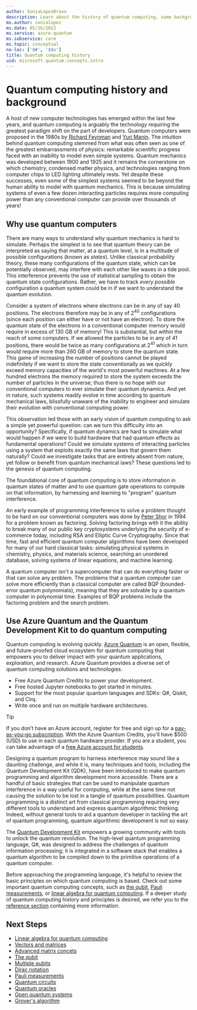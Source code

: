 ```yaml
---
author: SoniaLopezBravo
description: Learn about the history of quantum computing, some background describing how it works, and about Azure Quantum and the Quantum Development Kit (QDK).
ms.author: sonialopez
ms.date: 05/16/2022
ms.service: azure-quantum
ms.subservice: core
ms.topic: conceptual
no-loc: ['Q#', '$$v']
title: Quantum computing history 
uid: microsoft.quantum.concepts.intro
---
```


# Quantum computing history and background

A host of new computer technologies has emerged within the last few years, and quantum computing is arguably the technology requiring the greatest paradigm shift on the part of developers.  Quantum computers were proposed in the 1980s by [Richard Feynman](https://en.wikipedia.org/wiki/Richard_Feynman) and [Yuri Manin](https://en.wikipedia.org/wiki/Yuri_Manin). The intuition behind quantum computing stemmed from what was often seen as one of the greatest embarrassments of physics: remarkable scientific progress faced with an inability to model even simple systems. Quantum mechanics was developed between 1900 and 1925 and it remains the cornerstone on which chemistry, condensed matter physics, and technologies ranging from computer chips to LED lighting ultimately rests.  Yet despite these successes, even some of the simplest systems seemed to be beyond the human ability to model with quantum mechanics.  This is because simulating systems of even a few dozen interacting particles requires more computing power than any conventional computer can provide over thousands of years!

## Why use quantum computers 

There are many ways to understand why quantum mechanics is hard to simulate.  Perhaps the simplest is to see that quantum theory can be interpreted as saying that matter, at a quantum level, is in a multitude of possible configurations (known as *states*).  Unlike classical probability theory, these many configurations of the quantum state, which can be potentially observed, may interfere with each other like waves in a tide pool.  This interference prevents the use of statistical sampling to obtain the quantum state configurations.  Rather, we have to track *every possible* configuration a quantum system could be in if we want to understand the quantum evolution.  

Consider a system of electrons where electrons can be in any of say $40$ positions.  The electrons therefore may be in any of $2^{40}$ configurations (since each position can either have or not have an electron). To store the quantum state of the electrons in a conventional computer memory would require in excess of $130$ GB of memory!  This is substantial, but within the reach of some computers.  If we allowed the particles to be in any of $41$ positions, there would be twice as many configurations at $2^{41}$ which in turn would require more than $260$ GB of memory to store the quantum state. This game of increasing the number of positions cannot be played indefinitely if we want to store the state conventionally as we quickly exceed memory capacities of the world's most powerful machines.  At a few hundred electrons the memory required to store the system exceeds the number of particles in the universe; thus there is no hope with our conventional computers to ever simulate their quantum dynamics. And yet in nature, such systems readily evolve in time according to quantum mechanical laws, blissfully unaware of the inability to engineer and simulate their evolution with conventional computing power.

This observation led those with an early vision of quantum computing to ask a simple yet powerful question: can we turn this difficulty into an opportunity?  Specifically, if quantum dynamics are hard to simulate what would happen if we were to build hardware that had quantum effects as fundamental operations?  Could we simulate systems of interacting particles using a system that exploits exactly the same laws that govern them naturally? Could we investigate tasks that are entirely absent from nature, yet follow or benefit from quantum mechanical laws?  These questions led to the genesis of quantum computing.

The foundational core of quantum computing is to store information in quantum states of matter and to use quantum gate operations to compute on that information, by harnessing and learning to "program" quantum interference.  

An early example of programming interference to solve a problem thought to be hard on our conventional computers was done by [Peter Shor](https://en.wikipedia.org/wiki/Peter_Shor) in 1994 for a problem known as factoring.  Solving factoring brings with it the ability to break many of our public key cryptosystems underlying the security of e-commerce today, including RSA and Elliptic Curve Cryptography.  Since that time, fast and efficient quantum computer algorithms have been developed for many of our hard classical tasks: simulating physical systems in chemistry, physics, and materials science, searching an unordered database, solving systems of linear equations, and machine learning.

A quantum computer isn't a supercomputer that can do everything faster or that can solve any problem. The problems that a quantum computer can solve more efficiently than a classical computer are called BQP (bounded-error quantum polynomials), meaning that they are solvable by a quantum computer in polynomial time. Examples of BQP problems include the factoring problem and the search problem. 


## Use Azure Quantum and the Quantum Development Kit to do quantum computing

Quantum computing is evolving quickly. [Azure Quantum](xref:microsoft.quantum.azure-quantum-overview) is an open, flexible, and future-proofed cloud ecosystem for quantum computing that empowers you to deliver impact with your quantum applications, exploration, and research. Azure Quantum provides a diverse set of quantum computing solutions and technologies.

- Free Azure Quantum Credits to power your development.
- Free hosted Jupyter notebooks to get started in minutes.
- Support for the most popular quantum languages and SDKs: Q#, Qiskit, and Cirq.
- Write once and run on multiple hardware architectures.

> [!Tip]
> If you don’t have an Azure account, register for free and sign up for a [pay-as-you-go subscription](https://azure.microsoft.com/pricing/purchase-options/pay-as-you-go). With the Azure Quantum Credits, you'll have $500 (USD) to use in each quantum hardware provider. If you are a student, you can take advantage of a [free Azure account for students](https://azure.microsoft.com/free/students/).

Designing a quantum program to harness interference may sound like a daunting challenge, and while it is, many techniques and tools, including the Quantum Development Kit (QDK), have been introduced to make quantum programming and algorithm development more accessible. There are a handful of basic strategies that can be used to manipulate quantum interference in a way useful for computing, while at the same time not causing the solution to be lost in a tangle of quantum possibilities. Quantum programming is a distinct art from classical programming requiring very different tools to understand and express quantum algorithmic thinking. Indeed, without general tools to aid a quantum developer in tackling the art of quantum programming, quantum algorithmic development is not so easy.

The [Quantum Development Kit](xref:microsoft.quantum.overview.q-sharp) empowers a growing community with tools to unlock the quantum revolution. The high-level quantum programming language, Q#, was designed to address the challenges of quantum information processing; it is integrated in a software stack that enables a quantum algorithm to be compiled down to the primitive operations of a quantum computer.  

Before approaching the programming language, it's helpful to review the basic principles on which quantum computing is based. Check out some important quantum computing concepts, such as [the qubit](xref:microsoft.quantum.concepts.qubit), [Pauli measurements](xref:microsoft.quantum.concepts.pauli), or [linear algebra for quantum computing](xref:microsoft.quantum.overview.algebra). If a deeper study of quantum computing history and principles is desired, we refer you to the [reference section](xref:microsoft.quantum.more-information) containing more information.


## Next Steps

- [Linear algebra for quantum computing](xref:microsoft.quantum.overview.algebra)
- [Vectors and matrices](xref:microsoft.quantum.concepts.vectors)
- [Advanced matrix concets](xref:microsoft.quantum.concepts.matrix-advanced)
- [The qubit](xref:microsoft.quantum.concepts.qubit)
- [Multiple qubits](xref:microsoft.quantum.concepts.multiple-qubits)
- [Dirac notation](xref:microsoft.quantum.concepts.dirac)
- [Pauli measurements](xref:microsoft.quantum.concepts.pauli)
- [Quantum circuits](xref:microsoft.quantum.concepts.circuits)
- [Quantum oracles](xref:microsoft.quantum.concepts.oracles)
- [Open quantum systems](xref:microsoft.quantum.concepts.opensystems)
- [Grover's algorithm](xref:microsoft.quantum.concepts.grovers)


